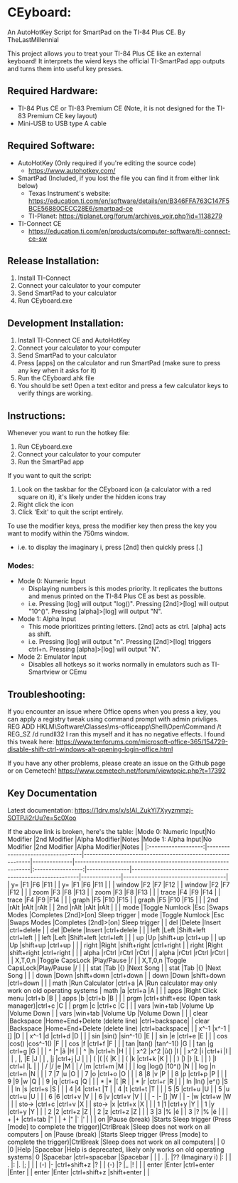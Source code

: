# CEyboard:
An AutoHotKey Script for SmartPad on the TI-84 Plus CE.
By TheLastMillennial

This project allows you to treat your TI-84 Plus CE like an external keyboard! 
It interprets the wierd keys the official TI-SmartPad app outputs and turns them into useful key presses.

## Required Hardware:
 - TI-84 Plus CE or TI-83 Premium CE (Note, it is not designed for the TI-83 Premium CE key layout)
 - Mini-USB to USB type A cable

## Required Software:
 - AutoHotKey (Only required if you're editing the source code)
   - https://www.autohotkey.com/
 - SmartPad (Included, if you lost the file you can find it from either link below) 
   - Texas Instrument's website: https://education.ti.com/en/software/details/en/B346FFA763C147F5BCE56880CECC28E6/smartpad-ce
   - TI-Planet: https://tiplanet.org/forum/archives_voir.php?id=1138279
 - TI-Connect CE
   - https://education.ti.com/en/products/computer-software/ti-connect-ce-sw
   
## Release Installation:
1. Install TI-Connect
2. Connect your calculator to your computer
3. Send SmartPad to your calculator
4. Run CEyboard.exe

## Development Installation:
1. Install TI-Connect CE and AutoHotKey
2. Connect your calculator to your computer
3. Send SmartPad to your calculator
4. Press [apps] on the calculator and run SmartPad (make sure to press any key when it asks for it)
6. Run the CEyboard.ahk file
7. You should be set! Open a text editor and press a few calculator keys to verify things are working.

## Instructions:
Whenever you want to run the hotkey file:
1. Run CEyboard.exe
2. Connect your calculator to your computer
3. Run the SmartPad app 

If you want to quit the script:
1. Look on the taskbar for the CEyboard icon (a calculator with a red square on it), it's likely under the hidden icons tray
2. Right click the icon
3. Click 'Exit' to quit the script entirely.

To use the modifier keys, press the modifier key then press the key you want to modify within the 750ms window.
 - i.e. to display the imaginary i, press [2nd] then quickly press [.] 
### Modes:
 - Mode 0: Numeric Input
   - Displaying numbers is this modes priority. It replicates the buttons and menus printed on the TI-84 Plus CE as best as possible. 
   - i.e. Pressing [log] will output "log()". Pressing [2nd]>[log] will output "10^()". Pressing [alpha]>[log] will output "N".
 - Mode 1: Alpha Input
   - This mode prioritizes printing letters. [2nd] acts as ctrl. [alpha] acts as shift.
   - i.e. Pressing [log] will output "n". Pressing [2nd]>[log] triggers ctrl+n. Pressing [alpha]>[log] will output "N".
 - Mode 2: Emulator Input
   - Disables all hotkeys so it works normally in emulators such as TI-Smartview or CEmu

## Troubleshooting:
If you encounter an issue where Office opens when you press a key, you can apply a registry tweak using command prompt with admin privliges.
REG ADD HKLM\Software\Classes\ms-officeapp\Shell\Open\Command /t REG_SZ /d rundll32
I ran this myself and it has no negative effects. I found this tweak here: https://www.tenforums.com/microsoft-office-365/154729-disable-shift-ctrl-windows-alt-opening-login-office.html

If you have any other problems, please create an issue on the Github page or on Cemetech!
https://www.cemetech.net/forum/viewtopic.php?t=17392

## Key Documentation
Latest documentation: https://1drv.ms/x/s!Al_ZukYl7Xyyzmmzj-SOTPJi2rUu?e=5c0Xoo

If the above link is broken, here's the table:
|Mode 0: Numeric Input|No Modifier                       |2nd Modifier                                               |Alpha Modifier|Notes                                                         |Mode 1: Alpha Input|No Modifier    |2nd Modifier                                               |Alpha Modifier|Notes                               |
|:-------------------:|----------------------------------|-----------------------------------------------------------|--------------|--------------------------------------------------------------|:-----------------:|---------------|-----------------------------------------------------------|--------------|------------------------------------|
|         y=          |F1                                |F6                                                         |F11           |                                                              |        y=         |F1             |F6                                                         |F11           |                                    |
|       window        |F2                                |F7                                                         |F12           |                                                              |      window       |F2             |F7                                                         |F12           |                                    |
|        zoom         |F3                                |F8                                                         |F13           |                                                              |       zoom        |F3             |F8                                                         |F13           |                                    |
|        trace        |F4                                |F9                                                         |F14           |                                                              |       trace       |F4             |F9                                                         |F14           |                                    |
|        graph        |F5                                |F10                                                        |F15           |                                                              |       graph       |F5             |F10                                                        |F15           |                                    |
|         2nd         |rAlt                              |rAlt                                                       |rAlt          |                                                              |        2nd        |rAlt           |rAlt                                                       |rAlt          |                                    |
|        mode         |Toggle Numlock                    |Esc                                                        |Swaps Modes   |Completes [2nd]>[on] Sleep trigger                            |       mode        |Toggle Numlock |Esc                                                        |Swaps Modes   |Completes [2nd]>[on] Sleep trigger  |
|         del         |Delete                            |Insert                                                     |ctrl+delele   |                                                              |        del        |Delete         |Insert                                                     |ctrl+delele   |                                    |
|        left         |Left                              |Shift+left                                                 |ctrl+left     |                                                              |       left        |Left           |Shift+left                                                 |ctrl+left     |                                    |
|         up          |Up                                |shift+up                                                   |ctrl+up       |                                                              |        up         |Up             |shift+up                                                   |ctrl+up       |                                    |
|        right        |Right                             |shift+right                                                |ctrl+right    |                                                              |       right       |Right          |shift+right                                                |ctrl+right    |                                    |
|        alpha        |rCtrl                             |rCtrl                                                      |rCtrl         |                                                              |       alpha       |rCtrl          |rCtrl                                                      |rCtrl         |                                    |
|       X,T,0,n       |Toggle CapsLock                   |Play/Pause                                                 |/             |                                                              |      X,T,0,n      |Toggle CapsLock|Play/Pause                                                 |/             |                                    |
|        stat         |Tab                               |{}                                                         |Next Song     |                                                              |       stat        |Tab            |{}                                                         |Next Song     |                                    |
|        down         |Down                              |shift+down                                                 |ctrl+down     |                                                              |       down        |Down           |shift+down                                                 |ctrl+down     |                                    |
|        math         |Run Calculator                    |ctrl+a                                                     |A             |Run calculator may only work on old operating systems         |       math        |a              |ctrl+a                                                     |A             |                                    |
|        apps         |Right Click menu                  |ctrl+b                                                     |B             |                                                              |       apps        |b              |ctrl+b                                                     |B             |                                    |
|        prgm         |ctrl+shift+esc (Open task manager)|ctrl+c                                                     |C             |                                                              |       prgm        |c              |ctrl+c                                                     |C             |                                    |
|        vars         |win+tab                           |Volume Up                                                  |Volume Down   |                                                              |       vars        |win+tab        |Volume Up                                                  |Volume Down   |                                    |
|        clear        |Backspace                         |Home+End+Delete (delete line)                              |ctrl+backspace|                                                              |       clear       |Backspace      |Home+End+Delete (delete line)                              |ctrl+backspace|                                    |
|        x^-1         |x^-1                              |[]                                                         |D             |                                                              |       x^-1        |d              |ctrl+d                                                     |D             |                                    |
|         sin         |sin()                             |sin^-1()                                                   |E             |                                                              |        sin        |e              |ctrl+e                                                     |E             |                                    |
|         cos         |cos()                             |cos^-1()                                                   |F             |                                                              |        cos        |f              |ctrl+f                                                     |F             |                                    |
|         tan         |tan()                             |tan^-1()                                                   |G             |                                                              |        tan        |g              |ctrl+g                                                     |G             |                                    |
|          ^          |^                                 |ã                                                          |H             |                                                              |         ^         |h              |ctrl+h                                                     |H             |                                    |
|         x^2         |x^2                               |û()                                                        |I             |                                                              |        x^2        |i              |ctrl+i                                                     |I             |                                    |
|          ,          |,                                 |E                                                          |J             |                                                              |         ,         |j              |ctrl+j                                                     |J             |                                    |
|          (          |(                                 |{                                                          |K             |                                                              |         (         |k              |ctrl+k                                                     |K             |                                    |
|          )          |)                                 |}                                                          |L             |                                                              |         )         |l              |ctrl+l                                                     |L             |                                    |
|          /          |/                                 |e                                                          |M             |                                                              |         /         |m              |ctrl+m                                                     |M             |                                    |
|         log         |log()                             |10^()                                                      |N             |                                                              |        log        |n              |ctrl+n                                                     |N             |                                    |
|          7          |7                                 |u                                                          |O             |                                                              |         7         |o              |ctrl+o                                                     |O             |                                    |
|          8          |8                                 |v                                                          |P             |                                                              |         8         |p              |ctrl+p                                                     |P             |                                    |
|          9          |9                                 |w                                                          |Q             |                                                              |         9         |q              |ctrl+q                                                     |Q             |                                    |
|          *          |*                                 |[                                                          |R             |                                                              |         *         |r              |ctrl+r                                                     |R             |                                    |
|         ln          |ln()                              |e^()                                                       |S             |                                                              |        ln         |s              |ctrl+s                                                     |S             |                                    |
|          4          |4                                 |ctrl+t                                                     |T             |                                                              |         4         |t              |ctrl+t                                                     |T             |                                    |
|          5          |5                                 |ctrl+u                                                     |U             |                                                              |         5         |u              |ctrl+u                                                     |U             |                                    |
|          6          |6                                 |ctrl+v                                                     |V             |                                                              |         6         |v              |ctrl+v                                                     |V             |                                    |
|          -          |-                                 |]                                                          |W             |                                                              |         -         |w              |ctrl+w                                                     |W             |                                    |
|        sto->        |ctrl+c                            |ctrl+v                                                     |X             |                                                              |       sto->       |x              |ctrl+x                                                     |X             |                                    |
|          1          |1                                 |ctrl+y                                                     |Y             |                                                              |         1         |y              |ctrl+y                                                     |Y             |                                    |
|          2          |2                                 |ctrl+z                                                     |Z             |                                                              |         2         |z              |ctrl+z                                                     |Z             |                                    |
|          3          |3                                 |%                                                          |é             |                                                              |         3         |?              |%                                                          |é             |                                    |
|          +          |+                                 |ctrl+tab                                                   |"             |                                                              |         +         |"              |`                                                          |'             |                                    |
|         on          |Pause (break)                     |Starts Sleep trigger (Press [mode] to complete the trigger)|CtrlBreak     |Sleep does not work on all computers                          |        on         |Pause (break)  |Starts Sleep trigger (Press [mode] to complete the trigger)|CtrlBreak     |Sleep does not work on all computers|
|          0          |0                                 |Help                                                       |Spacebar      |Help is deprecated, likely only works on old operating systems|         0         |Spacebar       |ctrl+spacebar                                              |Spacebar      |                                    |
|          .          |.                                 |?? (Imaginary i)                                           |:             |                                                              |         .         |:              |.                                                          |;             |                                    |
|         (-)         |-                                 |ctrl+shift+z                                               |?             |                                                              |        (-)        |?              |_                                                          |!             |                                    |
|        enter        |Enter                             |ctrl+enter                                                 |Enter         |                                                              |       enter       |Enter          |ctrl+shift+z                                               |shift+enter   |                                    |

